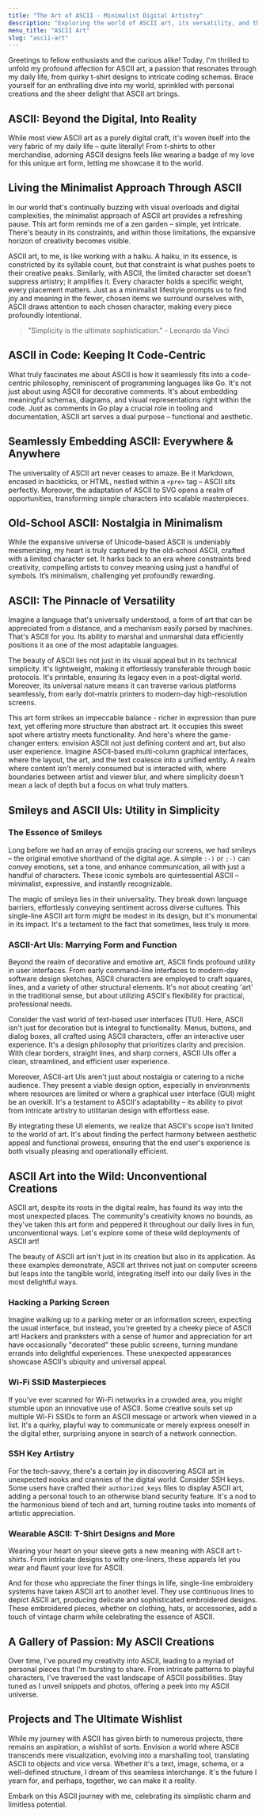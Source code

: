 ```yaml
---
title: "The Art of ASCII - Minimalist Digital Artistry"
description: "Exploring the world of ASCII art, its versatility, and the joy it brings to minimalism. Discover the ease of embedding ASCII art in various formats and the charm of old-school ASCII art. Join me in celebrating this unique form of artistic expression."
menu_title: "ASCII Art"
slug: "ascii-art"
---
```


Greetings to fellow enthusiasts and the curious alike! Today, I'm thrilled to unfold my profound affection for ASCII art, a passion that resonates through my daily life, from quirky t-shirt designs to intricate coding schemas. Brace yourself for an enthralling dive into my world, sprinkled with personal creations and the sheer delight that ASCII art brings.

## ASCII: Beyond the Digital, Into Reality

While most view ASCII art as a purely digital craft, it's woven itself into the very fabric of my daily life – quite literally! From t-shirts to other merchandise, adorning ASCII designs feels like wearing a badge of my love for this unique art form, letting me showcase it to the world.

## Living the Minimalist Approach Through ASCII

In our world that's continually buzzing with visual overloads and digital complexities, the minimalist approach of ASCII art provides a refreshing pause. This art form reminds me of a zen garden – simple, yet intricate. There's beauty in its constraints, and within those limitations, the expansive horizon of creativity becomes visible.

ASCII art, to me, is like working with a haiku. A haiku, in its essence, is constricted by its syllable count, but that constraint is what pushes poets to their creative peaks. Similarly, with ASCII, the limited character set doesn't suppress artistry; it amplifies it. Every character holds a specific weight, every placement matters. Just as a minimalist lifestyle prompts us to find joy and meaning in the fewer, chosen items we surround ourselves with, ASCII draws attention to each chosen character, making every piece profoundly intentional.

> "Simplicity is the ultimate sophistication." - Leonardo da Vinci

## ASCII in Code: Keeping It Code-Centric

What truly fascinates me about ASCII is how it seamlessly fits into a code-centric philosophy, reminiscent of programming languages like Go. It's not just about using ASCII for decorative comments. It's about embedding meaningful schemas, diagrams, and visual representations right within the code. Just as comments in Go play a crucial role in tooling and documentation, ASCII art serves a dual purpose – functional and aesthetic.

## Seamlessly Embedding ASCII: Everywhere & Anywhere

The universality of ASCII art never ceases to amaze. Be it Markdown, encased in backticks, or HTML, nestled within a `<pre>` tag – ASCII sits perfectly. Moreover, the adaptation of ASCII to SVG opens a realm of opportunities, transforming simple characters into scalable masterpieces.

## Old-School ASCII: Nostalgia in Minimalism

While the expansive universe of Unicode-based ASCII is undeniably mesmerizing, my heart is truly captured by the old-school ASCII, crafted with a limited character set. It harks back to an era where constraints bred creativity, compelling artists to convey meaning using just a handful of symbols. It’s minimalism, challenging yet profoundly rewarding.

## ASCII: The Pinnacle of Versatility
Imagine a language that's universally understood, a form of art that can be appreciated from a distance, and a mechanism easily parsed by machines. That's ASCII for you. Its ability to marshal and unmarshal data efficiently positions it as one of the most adaptable languages.

The beauty of ASCII lies not just in its visual appeal but in its technical simplicity. It's lightweight, making it effortlessly transferable through basic protocols. It's printable, ensuring its legacy even in a post-digital world. Moreover, its universal nature means it can traverse various platforms seamlessly, from early dot-matrix printers to modern-day high-resolution screens.

This art form strikes an impeccable balance - richer in expression than pure text, yet offering more structure than abstract art. It occupies this sweet spot where artistry meets functionality. And here's where the game-changer enters: envision ASCII not just defining content and art, but also user experience. Imagine ASCII-based multi-column graphical interfaces, where the layout, the art, and the text coalesce into a unified entity. A realm where content isn't merely consumed but is interacted with, where boundaries between artist and viewer blur, and where simplicity doesn't mean a lack of depth but a focus on what truly matters.

## Smileys and ASCII UIs: Utility in Simplicity

### The Essence of Smileys

Long before we had an array of emojis gracing our screens, we had smileys – the original emotive shorthand of the digital age. A simple `:-)` or `;-)` can convey emotions, set a tone, and enhance communication, all with just a handful of characters. These iconic symbols are quintessential ASCII – minimalist, expressive, and instantly recognizable.

The magic of smileys lies in their universality. They break down language barriers, effortlessly conveying sentiment across diverse cultures. This single-line ASCII art form might be modest in its design, but it's monumental in its impact. It's a testament to the fact that sometimes, less truly is more.

### ASCII-Art UIs: Marrying Form and Function

Beyond the realm of decorative and emotive art, ASCII finds profound utility in user interfaces. From early command-line interfaces to modern-day software design sketches, ASCII characters are employed to craft squares, lines, and a variety of other structural elements. It's not about creating 'art' in the traditional sense, but about utilizing ASCII's flexibility for practical, professional needs.

Consider the vast world of text-based user interfaces (TUI). Here, ASCII isn't just for decoration but is integral to functionality. Menus, buttons, and dialog boxes, all crafted using ASCII characters, offer an interactive user experience. It's a design philosophy that prioritizes clarity and precision. With clear borders, straight lines, and sharp corners, ASCII UIs offer a clean, streamlined, and efficient user experience.

Moreover, ASCII-art UIs aren't just about nostalgia or catering to a niche audience. They present a viable design option, especially in environments where resources are limited or where a graphical user interface (GUI) might be an overkill. It's a testament to ASCII's adaptability – its ability to pivot from intricate artistry to utilitarian design with effortless ease.

By integrating these UI elements, we realize that ASCII's scope isn't limited to the world of art. It's about finding the perfect harmony between aesthetic appeal and functional prowess, ensuring that the end user's experience is both visually pleasing and operationally efficient.

## ASCII Art into the Wild: Unconventional Creations

ASCII art, despite its roots in the digital realm, has found its way into the most unexpected places. The community's creativity knows no bounds, as they've taken this art form and peppered it throughout our daily lives in fun, unconventional ways. Let's explore some of these wild deployments of ASCII art!

The beauty of ASCII art isn't just in its creation but also in its application. As these examples demonstrate, ASCII art thrives not just on computer screens but leaps into the tangible world, integrating itself into our daily lives in the most delightful ways.

### Hacking a Parking Screen

Imagine walking up to a parking meter or an information screen, expecting the usual interface, but instead, you're greeted by a cheeky piece of ASCII art! Hackers and pranksters with a sense of humor and appreciation for art have occasionally "decorated" these public screens, turning mundane errands into delightful experiences. These unexpected appearances showcase ASCII's ubiquity and universal appeal.

### Wi-Fi SSID Masterpieces

If you've ever scanned for Wi-Fi networks in a crowded area, you might stumble upon an innovative use of ASCII. Some creative souls set up multiple Wi-Fi SSIDs to form an ASCII message or artwork when viewed in a list. It's a quirky, playful way to communicate or merely express oneself in the digital ether, surprising anyone in search of a network connection.

### SSH Key Artistry

For the tech-savvy, there's a certain joy in discovering ASCII art in unexpected nooks and crannies of the digital world. Consider SSH keys. Some users have crafted their `authorized_keys` files to display ASCII art, adding a personal touch to an otherwise bland security feature. It's a nod to the harmonious blend of tech and art, turning routine tasks into moments of artistic appreciation.

### Wearable ASCII: T-Shirt Designs and More

Wearing your heart on your sleeve gets a new meaning with ASCII art t-shirts. From intricate designs to witty one-liners, these apparels let you wear and flaunt your love for ASCII. 

And for those who appreciate the finer things in life, single-line embroidery systems have taken ASCII art to another level. They use continuous lines to depict ASCII art, producing delicate and sophisticated embroidered designs. These embroidered pieces, whether on clothing, hats, or accessories, add a touch of vintage charm while celebrating the essence of ASCII.

## A Gallery of Passion: My ASCII Creations
Over time, I've poured my creativity into ASCII, leading to a myriad of personal pieces that I'm bursting to share. From intricate patterns to playful characters, I've traversed the vast landscape of ASCII possibilities. Stay tuned as I unveil snippets and photos, offering a peek into my ASCII universe.

## Projects and The Ultimate Wishlist
While my journey with ASCII has given birth to numerous projects, there remains an aspiration, a wishlist of sorts. Envision a world where ASCII transcends mere visualization, evolving into a marshalling tool, translating ASCII to objects and vice versa. Whether it's a text, image, schema, or a well-defined structure, I dream of this seamless interchange. It's the future I yearn for, and perhaps, together, we can make it a reality.

Embark on this ASCII journey with me, celebrating its simplistic charm and limitless potential.
